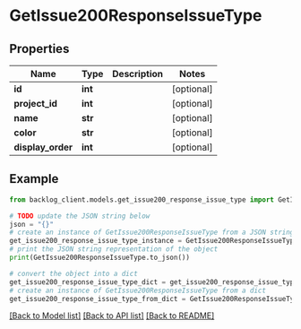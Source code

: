 # GetIssue200ResponseIssueType


## Properties

Name | Type | Description | Notes
------------ | ------------- | ------------- | -------------
**id** | **int** |  | [optional] 
**project_id** | **int** |  | [optional] 
**name** | **str** |  | [optional] 
**color** | **str** |  | [optional] 
**display_order** | **int** |  | [optional] 

## Example

```python
from backlog_client.models.get_issue200_response_issue_type import GetIssue200ResponseIssueType

# TODO update the JSON string below
json = "{}"
# create an instance of GetIssue200ResponseIssueType from a JSON string
get_issue200_response_issue_type_instance = GetIssue200ResponseIssueType.from_json(json)
# print the JSON string representation of the object
print(GetIssue200ResponseIssueType.to_json())

# convert the object into a dict
get_issue200_response_issue_type_dict = get_issue200_response_issue_type_instance.to_dict()
# create an instance of GetIssue200ResponseIssueType from a dict
get_issue200_response_issue_type_from_dict = GetIssue200ResponseIssueType.from_dict(get_issue200_response_issue_type_dict)
```
[[Back to Model list]](../README.md#documentation-for-models) [[Back to API list]](../README.md#documentation-for-api-endpoints) [[Back to README]](../README.md)


